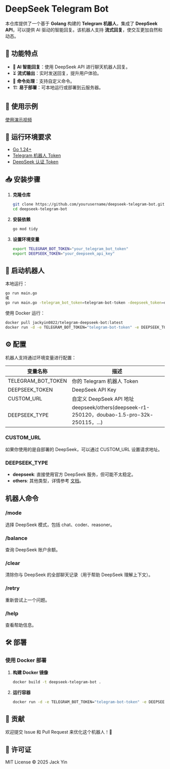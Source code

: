 # DeepSeek Telegram Bot

本仓库提供了一个基于 **Golang** 构建的 **Telegram 机器人**，集成了 **DeepSeek API**，可以提供 AI 驱动的智能回复。该机器人支持 **流式回复**，使交互更加自然和动态。

## 🚀 功能特点
- 🤖 **AI 智能回复**：使用 DeepSeek API 进行聊天机器人回复。
- ⏳ **流式输出**：实时发送回复，提升用户体验。
- 🎯 **命令处理**：支持自定义命令。
- 🏗 **易于部署**：可本地运行或部署到云服务器。

## 🤖 使用示例
[使用演示视频](https://github.com/yincongcyincong/telegram-deepseek-bot/wiki/Usage-Video)

## 📌 运行环境要求
- [Go 1.24+](https://go.dev/dl/)
- [Telegram 机器人 Token](https://core.telegram.org/bots/tutorial#obtain-your-bot-token)
- [DeepSeek 认证 Token](https://api-docs.deepseek.com/zh-cn/)

## 📥 安装步骤
1. **克隆仓库**
   ```sh
   git clone https://github.com/yourusername/deepseek-telegram-bot.git
   cd deepseek-telegram-bot
   ```
2. **安装依赖**
   ```sh
   go mod tidy
   ```
3. **设置环境变量**
   ```sh
   export TELEGRAM_BOT_TOKEN="your_telegram_bot_token"
   export DEEPSEEK_TOKEN="your_deepseek_api_key"
   ```

## 🚀 启动机器人
本地运行：
   ```sh
   go run main.go
   或
   go run main.go -telegram_bot_token=telegram-bot-token -deepseek_token=deepseek-auth-token
   ```
使用 Docker 运行：
   ```sh
   docker pull jackyin0822/telegram-deepseek-bot:latest
   docker run -d -e TELEGRAM_BOT_TOKEN="telegram-bot-token" -e DEEPSEEK_TOKEN="deepseek-auth-token" --name my-telegram-bot  jackyin0822/telegram-deepseek-bot:latest
   ```

## ⚙️ 配置
机器人支持通过环境变量进行配置：

| 变量名称             | 描述                                                                 |
|----------------------|--------------------------------------------------------------------|
| TELEGRAM_BOT_TOKEN  | 你的 Telegram 机器人 Token                                       |
| DEEPSEEK_TOKEN      | DeepSeek API Key                                                  |
| CUSTOM_URL          | 自定义 DeepSeek API 地址                                          |
| DEEPSEEK_TYPE       | deepseek/others(deepseek-r1-250120，doubao-1.5-pro-32k-250115，...) |

### CUSTOM_URL
如果你使用的是自部署的 DeepSeek，可以通过 CUSTOM_URL 设置请求地址。

### DEEPSEEK_TYPE
- **deepseek**: 直接使用官方 DeepSeek 服务，但可能不太稳定。
- **others**: 其他类型，详情参考 [文档](https://www.volcengine.com/docs/82379/1463946)。

## 机器人命令

### /mode
选择 DeepSeek 模式，包括 chat、coder、reasoner。

### /balance
查询 DeepSeek 账户余额。

### /clear
清除你与 DeepSeek 的全部聊天记录（用于帮助 DeepSeek 理解上下文）。

### /retry
重新尝试上一个问题。

### /help
查看帮助信息。

## 🛠 部署
### 使用 Docker 部署
1. **构建 Docker 镜像**
   ```sh
   docker build -t deepseek-telegram-bot .
   ```

2. **运行容器**
   ```sh
   docker run -d -e TELEGRAM_BOT_TOKEN="telegram-bot-token" -e DEEPSEEK_TOKEN="deepseek-auth-token" --name my-telegram-bot telegram-deepseek-bot
   ```

## 🤝 贡献
欢迎提交 Issue 和 Pull Request 来优化这个机器人！🚀

## 📜 许可证
MIT License © 2025 Jack Yin

